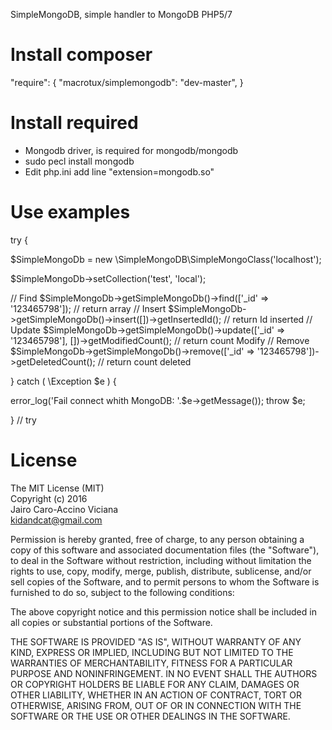 SimpleMongoDB, simple handler to MongoDB PHP5/7

# Install composer
"require": {
  "macrotux/simplemongodb": "dev-master",
 }

# Install required 
* Mongodb driver, is required for mongodb/mongodb
* sudo pecl install mongodb
* Edit php.ini add line "extension=mongodb.so"

# Use examples

 try {
 
  $SimpleMongoDb = new \SimpleMongoDB\SimpleMongoClass('localhost');
    
  $SimpleMongoDb->setCollection('test', 'local');
  
  // Find
  $SimpleMongoDb->getSimpleMongoDb()->find(['_id' => '123465798']); // return array
  // Insert
  $SimpleMongoDb->getSimpleMongoDb()->insert([])->getInsertedId(); // return Id inserted
  // Update
  $SimpleMongoDb->getSimpleMongoDb()->update(['_id' => '123465798'], [])->getModifiedCount(); // return count Modify
  // Remove
  $SimpleMongoDb->getSimpleMongoDb()->remove(['_id' => '123465798'])->getDeletedCount(); // return count deleted
  
 } catch ( \Exception $e ) {

  error_log('Fail connect whith MongoDB: '.$e->getMessage());
  throw $e;
   
 } // try
 
# License

The MIT License (MIT)   
Copyright (c) 2016   
Jairo Caro-Accino Viciana   
kidandcat@gmail.com

Permission is hereby granted, free of charge, to any person obtaining a copy of this software and associated documentation files (the "Software"), to deal in the Software without restriction, including without limitation the rights to use, copy, modify, merge, publish, distribute, sublicense, and/or sell copies of the Software, and to permit persons to whom the Software is furnished to do so, subject to the following conditions:

The above copyright notice and this permission notice shall be included in all copies or substantial portions of the Software.

THE SOFTWARE IS PROVIDED "AS IS", WITHOUT WARRANTY OF ANY KIND, EXPRESS OR IMPLIED, INCLUDING BUT NOT LIMITED TO THE WARRANTIES OF MERCHANTABILITY, FITNESS FOR A PARTICULAR PURPOSE AND NONINFRINGEMENT. IN NO EVENT SHALL THE AUTHORS OR COPYRIGHT HOLDERS BE LIABLE FOR ANY CLAIM, DAMAGES OR OTHER LIABILITY, WHETHER IN AN ACTION OF CONTRACT, TORT OR OTHERWISE, ARISING FROM, OUT OF OR IN CONNECTION WITH THE SOFTWARE OR THE USE OR OTHER DEALINGS IN THE SOFTWARE.


